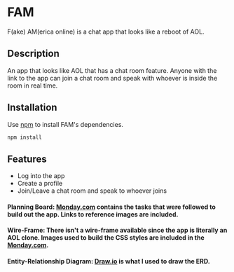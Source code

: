 # FAM

F(ake) AM(erica online)  is a chat app that looks like a reboot of AOL.

## Description

An app that looks like AOL that has a chat room feature. Anyone with the link to the app can join a chat room and speak with whoever is inside the room in real time.

## Installation

Use [npm](https://docs.npmjs.com/about-npm) to install FAM's dependencies.

```bash
npm install
```

## Features

* Log into the app
* Create a profile
* Join/Leave a chat room and speak to whoever joins

#### Planning Board: [Monday.com](https://ms-team273616.monday.com/boards/5931763524) contains the tasks that were followed to build out the app. Links to reference images are included. 

#### Wire-Frame: There isn't a wire-frame available since the app is literally an AOL clone. Images used to build the CSS styles are included in the [Monday.com](https://ms-team273616.monday.com/boards/5931763524).

#### Entity-Relationship Diagram: [Draw.io](https://app.diagrams.net/#G1_etMieuwQeQTugrB8fJIQCbkxEMT8Bog) is what I used to draw the ERD. 